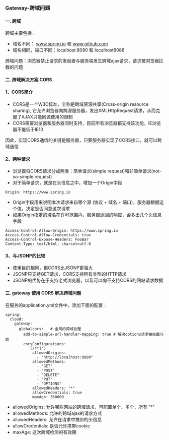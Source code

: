 ###  Gateway-跨域问题
####  一. 跨域
跨域主要包括：

* 域名不同： www.spring.io 和 www.github.com 
* 域名相同，端口不同：localhost:8080 和 localhost8088

跨域问题：浏览器禁止请求的发起者与服务端发生跨域ajax请求，请求被浏览器拦截的问题


 
####  二. 跨域解决方案 CORS
#### 1、CORS简介
*  CORS是一个W3C标准，全称是跨域资源共享(Cross-origin resource sharing),
它允许浏览器向跨源服务器，发出XMLHttpRequest请求，从而克服了AJAX只能同源使用的限制
*  CORS需要浏览器和服务器同时支持，目前所有浏览器都支持该功能，IE浏览器不能低于IE10

因此，实现CORS通信的关键是服务器，只要服务器实现了CORS接口，就可以跨域通信

#### 2、两种请求
*  浏览器将CORS请求分成两类：简单请求(simple request)和非简单请求(not-so-simple request)
*  对于简单请求，就是在头信息之中，增加一个Origin字段

```
Origin: https://www.spring.io
```

* Origin字段用来说明本次请求来自哪个源 (协议 + 域名 + 端口)，服务器根据这个值，决定是否同意这次请求
* 如果Origin指定的域名在许可范围内，服务器返回的响应，会多出几个头信息字段

```
Access-Control-Allow-Origin: https://www.spring.io
Access-Control-Allow-Credentials: true
Access-Control-Expose-Headers: FooBar
Content-Type: text/html; charset=utf-8
```

#### 3、与JSONP的比较
* 使用目的相同，但CORS比JSONP更强大
* JSONP只支持GET请求，CORS支持所有类型的HTTP请求
* JSONP的优势在于支持老式浏览器，以及可以向不支持CORS的网站请求数据


####  三. gateway 使用 CORS 解决跨域问题 
在服务的application.yml文件中，添加下面的配置：

``` 
spring:
  cloud:
    gateway:
      globalcors:   # 全局的跨域处理 
        add-to-simple-url-handler-mapping: true # 解决options请求被拦截问题
        corsConfigurations:
          '[/**]':
            allowedOrigins:  
              - "http://localhost:8080"
            allowedMethods: 
              - "GET"
              - "POST"
              - "DELETE"
              - "PUT"
              - "OPTIONS"
            allowedHeaders: "*"  
            allowCredentials: true 
            maxAge: 360000  
```

* allowedOrigins: 允许哪些网站的跨域请求，可配置单个、多个、所有 "*"
* allowedMethods: 允许的跨域ajax的请求方式
* allowedHeaders: 允许在请求中携带的头信息
* allowCredentials: 是否允许携带cookie
* maxAge: 这次跨域检测的有效期
